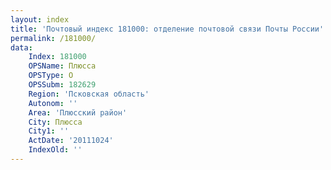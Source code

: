 ```yaml
---
layout: index
title: 'Почтовый индекс 181000: отделение почтовой связи Почты России'
permalink: /181000/
data:
    Index: 181000
    OPSName: Плюсса
    OPSType: О
    OPSSubm: 182629
    Region: 'Псковская область'
    Autonom: ''
    Area: 'Плюсский район'
    City: Плюсса
    City1: ''
    ActDate: '20111024'
    IndexOld: ''
---
```

